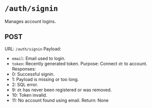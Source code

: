 # `/auth/signin`
Manages account logins.

## POST
URL: `/auth/signin`
Payload:
- `email`: Email used to login.
- `token`: Recently generated token.
Purpose: Connect `dt` to account.
Responses:
- 0: Successful signin.
- 1: Payload is missing or too long.
- 2: SQL error.
- 9: `dt` has never been registered or was removed.
- 10: Token invalid.
- 11: No account found using email.
Return: None